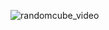 
![randomcube_video](https://github.com/user-attachments/assets/7c946044-b199-4c4c-8c20-fedfbba7df98)
